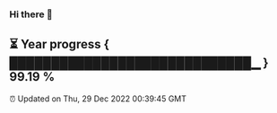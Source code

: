 ### Hi there 👋
⏳ Year progress { █████████████████████████████▁ } 99.19 %
---
⏰ Updated on Thu, 29 Dec 2022 00:39:45 GMT

